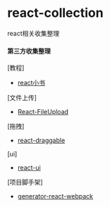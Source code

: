 # react-collection
react相关收集整理

#### 第三方收集整理

[教程]
+ [react小书](http://huziketang.com/books/react/)

[文件上传]
+ [React-FileUpload](https://github.com/SoAanyip/React-FileUpload)

[拖拽]
+ [react-draggable](https://github.com/mzabriskie/react-draggable)

[ui]
+ [react-ui](https://github.com/Lobos/react-ui)

[项目脚手架]

+ [generator-react-webpack](https://github.com/react-webpack-generators/generator-react-webpack)
